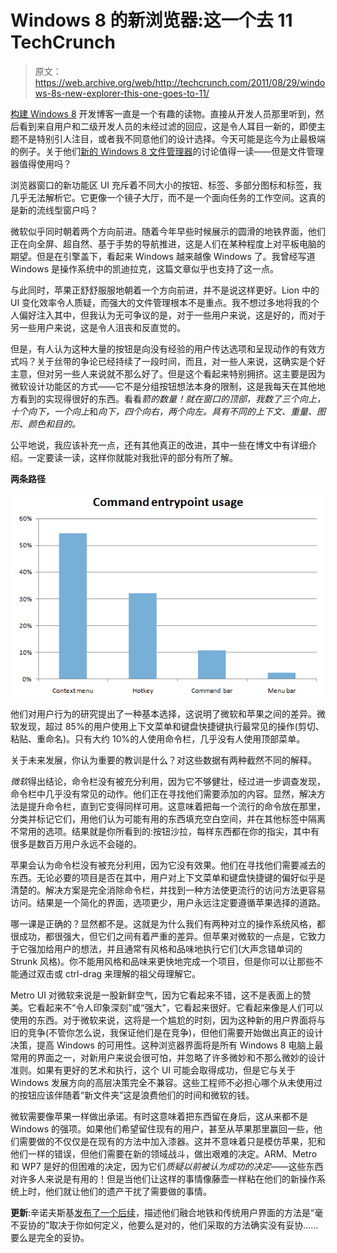 # Windows 8 的新浏览器:这一个去 11 TechCrunch

> 原文：<https://web.archive.org/web/http://techcrunch.com/2011/08/29/windows-8s-new-explorer-this-one-goes-to-11/>

[构建 Windows 8](https://web.archive.org/web/20230204122244/http://blogs.msdn.com/b/b8/) 开发博客一直是一个有趣的读物。直接从开发人员那里听到，然后看到来自用户和二级开发人员的未经过滤的回应，这是令人耳目一新的，即使主题不是特别引人注目，或者我不同意他们的设计选择。今天可能是迄今为止最极端的例子。关于他们[新的 Windows 8 文件管理器](https://web.archive.org/web/20230204122244/http://blogs.msdn.com/b/b8/archive/2011/08/26/improvements-in-windows-explorer.aspx)的讨论值得一读——但是文件管理器值得使用吗？

浏览器窗口的新功能区 UI 充斥着不同大小的按钮、标签、多部分图标和标签，我几乎无法解析它。它更像一个镜子大厅，而不是一个面向任务的工作空间。这真的是新的流线型窗户吗？

微软似乎同时朝着两个方向前进。随着今年早些时候展示的圆滑的地铁界面，他们正在向全屏、超自然、基于手势的导航推进，这是人们在某种程度上对平板电脑的期望。但是在引擎盖下，看起来 Windows 越来越像 Windows 了。我曾经写道 Windows 是操作系统中的凯迪拉克，这篇文章似乎也支持了这一点。

与此同时，苹果正舒舒服服地朝着一个方向前进，并不是说这样更好。Lion 中的 UI 变化效率令人质疑，而强大的文件管理根本不是重点。我不想过多地将我的个人偏好注入其中，但我认为无可争议的是，对于一些用户来说，这是好的，而对于另一些用户来说，这是令人沮丧和反直觉的。

但是，有人认为这种大量的按钮是向没有经验的用户传达选项和呈现动作的有效方式吗？关于丝带的争论已经持续了一段时间，而且，对一些人来说，这确实是个好主意，但对另一些人来说就不那么好了。但是这个看起来特别拥挤。这主要是因为微软设计功能区的方式——它不是分组按钮想法本身的限制，这是我每天在其他地方看到的实现得很好的东西。看看*箭的数量！就在窗口的顶部，我数了三个向上，十个向下，一个向上*和*向下，四个向右，两个向左。具有不同的上下文、重量、图形、颜色和目的。*

公平地说，我应该补充一点，还有其他真正的改进，其中一些在博文中有详细介绍。一定要读一读，这样你就能对我批评的部分有所了解。

**两条路径**

![](img/5a1070c619566f5b8a0efeaafb5fcb7e.png "chart")

他们对用户行为的研究提出了一种基本选择，这说明了微软和苹果之间的差异。微软发现，超过 85%的用户使用上下文菜单和键盘快捷键执行最常见的操作(剪切、粘贴、重命名)。只有大约 10%的人使用命令栏，几乎没有人使用顶部菜单。

关于未来发展，你认为重要的教训是什么？对这些数据有两种截然不同的解释。

*微软*得出结论，命令栏没有被充分利用，因为它不够健壮，经过进一步调查发现，命令栏中几乎没有常见的动作。他们正在寻找他们需要添加的内容。显然，解决方法是提升命令栏，直到它变得同样可用。这意味着把每一个流行的命令放在那里，分类并标记它们，用他们认为可能有用的东西填充空白空间，并在其他标签中隔离不常用的选项。结果就是你所看到的:按钮沙拉，每样东西都在你的指尖，其中有很多是数百万用户永远不会碰的。

苹果会认为命令栏没有被充分利用，因为它没有效果。他们在寻找他们需要减去的东西。无论必要的项目是否在其中，用户对上下文菜单和键盘快捷键的偏好似乎是清楚的。解决方案是完全消除命令栏，并找到一种方法使更流行的访问方法更容易访问。结果是一个简化的界面，选项更少，用户永远注定要遵循苹果选择的道路。

哪一课是正确的？显然都不是。这就是为什么我们有两种对立的操作系统风格，都很成功，都很强大，但它们之间有着严重的差异。但苹果对微软的一点是，它致力于它强加给用户的想法，并且通常有风格和品味地执行它们(大声念错单词的 Strunk 风格)。你不能用风格和品味来更快地完成一个项目，但是你可以让那些不能通过双击或 ctrl-drag 来理解的祖父母理解它。

Metro UI 对微软来说是一股新鲜空气，因为它看起来不错，这不是表面上的赞美。它看起来不“令人印象深刻”或“强大”，它看起来很好。它看起来像是人们可以使用的东西。对于微软来说，这将是一个尴尬的时刻，因为这种新的用户界面将与旧的竞争(不管你怎么说，我保证他们是在竞争)，但他们需要开始做出真正的设计决策，提高 Windows 的可用性。这种浏览器界面将是所有 Windows 8 电脑上最常用的界面之一，对新用户来说会很可怕，并忽略了许多微妙和不那么微妙的设计准则。如果有更好的艺术和执行，这个 UI 可能会取得成功，但是它与关于 Windows 发展方向的高层决策完全不兼容。这些工程师不必担心哪个从未使用过的按钮应该伴随着“新文件夹”这是浪费他们的时间和微软的钱。

微软需要像苹果一样做出承诺。有时这意味着把东西留在身后，这从来都不是 Windows 的强项。如果他们希望留住现有的用户，甚至从苹果那里赢回一些，他们需要做的不仅仅是在现有的方法中加入漆器。这并不意味着只是模仿苹果，犯和他们一样的错误，但他们需要在新的领域战斗，做出艰难的决定。ARM、Metro 和 WP7 是好的但困难的决定，因为它们*质疑以前被认为成功的决定*——这些东西对许多人来说是有用的！但是当他们让这样的事情像藤壶一样粘在他们的新操作系统上时，他们就让他们的遗产干扰了需要做的事情。

**更新**:辛诺夫斯基[发布了一个后续](https://web.archive.org/web/20230204122244/http://blogs.msdn.com/b/b8/archive/2011/08/31/designing-for-metro-style-and-the-desktop.aspx)，描述他们融合地铁和传统用户界面的方法是“毫不妥协的”取决于你如何定义，他要么是对的，他们采取的方法确实没有妥协……要么是完全的妥协。
